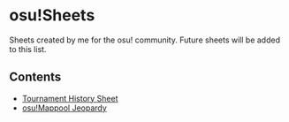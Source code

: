# osu!Sheets
Sheets created by me for the osu! community. Future sheets will be added to this list.

## Contents
* [Tournament History Sheet][1]
* [osu!Mappool Jeopardy][2]

[1]: https://docs.google.com/spreadsheets/d/1hlngeWJaxbcC499_V0Yo2mcit6aaMAGq7Vcnq0dc4Lk/edit?usp=sharing "Tournament History Sheet"
[2]: https://docs.google.com/spreadsheets/d/1hGT_5y0W6SdcH4t9iBavzwZrwJbxLfXwEhxvzkKSg6o/edit?usp=sharing "osu!Mappool Jeopardy"
